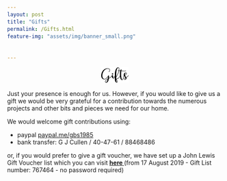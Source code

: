 ```yaml
---
layout: post
title: "Gifts"
permalink: /Gifts.html
feature-img: "assets/img/banner_small.png"


---
```


<p style="text-align:center;"><img src="assets/img/gifts.png" alt="Gifts"></p>

Just your presence is enough for us. However, if you would like to give us a gift we would be very grateful for a contribution towards the numerous projects and other bits and pieces we need for our home. 

We would welcome gift contributions using:

* paypal [paypal.me/gbs1985](https://www.paypal.me/gbs1985)
* bank transfer: G J Cullen / 40-47-61 / 88468486 

or, if you would prefer to give a gift voucher, we have set up a John Lewis Gift Voucher list which you can visit [<b>here </b>](https://www.johnlewisgiftlist.com/giftint/JSPs/GiftList/BuyGifts/GuestFindAList.jsp) (from 17 August 2019 - Gift List number: 767464 - no password required)


